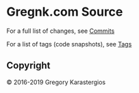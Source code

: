 # Gregnk.com Source

For a full list of changes, see [Commits](https://github.com/gregnk/gregnk.com/commits/master)

For a list of tags (code snapshots), see [Tags](https://github.com/gregnk/gregnk.com/tags)

## Copyright

&copy; 2016-2019 Gregory Karastergios